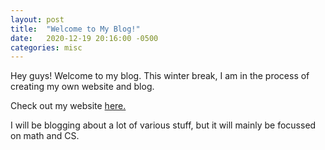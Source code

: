```yaml
---
layout: post
title:  "Welcome to My Blog!"
date:   2020-12-19 20:16:00 -0500
categories: misc
---
```


Hey guys! Welcome to my blog. This winter break, I am in the process of creating my own website and blog.

Check out my website [here.](https://itangdav.github.io)

I will be blogging about a lot of various stuff, but it will mainly be focussed on math and CS.
